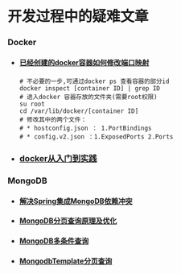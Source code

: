 # 开发过程中的疑难文章

### Docker

* #### [已经创建的docker容器如何修改端口映射](https://zhuanlan.zhihu.com/p/94949253)

  ```shell
  # 不必要的一步,可通过docker ps 查看容器的部分id
  docker inspect [container ID] | grep ID
  # 进入docker 容器存放的文件夹(需要root权限)
  su root
  cd /var/lib/docker/[container ID]
  # 修改其中的两个文件：
  # * hostconfig.json ： 1.PortBindings
  # * config.v2.json ：1.ExposedPorts 2.Ports
  ```

* ### [docker从入门到实践](https://yeasy.gitbook.io/docker_practice/)
  
  

### MongoDB

* #### [解决Spring集成MongoDB依赖冲突](https://blog.csdn.net/qq_42824504/article/details/125207755?spm=1001.2014.3001.5501)

* #### [MongoDB分页查询原理及优化](https://www.cnblogs.com/capqueen/p/MongoDBPagination.html)

* #### [MongoDB多条件查询](https://blog.csdn.net/tjbsl/article/details/80620303)

* #### [MongodbTemplate分页查询](https://arizzer.github.io/Blog.io/2020/07/21/Spring%E4%B8%AD%E4%BD%BF%E7%94%A8MongDB%E8%BF%9B%E8%A1%8C%E5%88%86%E9%A1%B5%E6%9F%A5%E8%AF%A2/)

  
